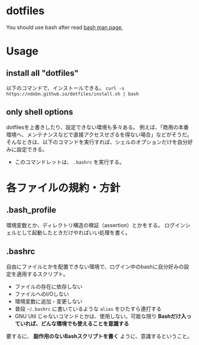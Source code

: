 # dotfiles
You should use bash after read [bash man page](https://www.gnu.org/software/bash/manual/bash.html),

# Usage
## install all "dotfiles"
以下のコマンドで、インストールできる。
`curl -s https://ndxbn.github.io/dotfiles/install.sh | bash`

## only shell options
dotfilesを上書きしたり、設定できない環境も多々ある。
例えば、「商用の本番環境へ、メンテナンスなどで直接アクセスせざるを得ない場合」などがそうだ。
そんなときは、以下のコマンドを実行すれば、シェルのオプションだけを自分好みに設定できる。

* このコマンドレットは、 `.bashrc` を実行する。

# 各ファイルの規約・方針
## .bash_profile
環境変数とか、ディレクトリ構造の検証（assertion）とかをする。
ログインシェルとして起動したときだけやればいい処理を書く。

## .bashrc
自由にファイルとかを配置できない環境で、ログイン中のbashに自分好みの設定を適用するスクリプト。

* ファイルの存在に依存しない
* ファイルへのI/Oしない
* 環境変数に追加・変更しない
* 普段 `~/.bashrc` に書いているような `alias` をひたすら連打する
* GNU Util じゃないコマンドとかは、使用しない。可能な限り **Bashだけ入っていれば、どんな環境でも使えることを意識する**

要するに、 **副作用のないBashスクリプトを書く** ように、意識するということ。